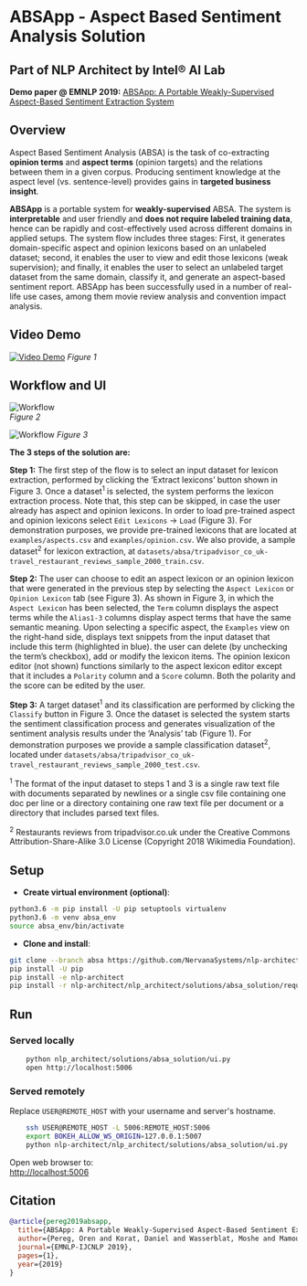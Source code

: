 # ABSApp - Aspect Based Sentiment Analysis Solution 
## Part of NLP Architect by Intel® AI Lab

**Demo paper @ EMNLP 2019:** [ABSApp: A Portable Weakly-Supervised Aspect-Based Sentiment Extraction System](https://www.aclweb.org/anthology/D19-3001/)

## Overview

Aspect Based Sentiment Analysis (ABSA) is the task of co-extracting **opinion terms** and **aspect terms** (opinion targets) and the relations between them in a given corpus.
Producing sentiment knowledge at the aspect level (vs. sentence-level) provides gains in **targeted business insight**.

**ABSApp** is a portable system for **weakly-supervised** ABSA. The system is **interpretable** and user friendly and **does not require labeled training data**, hence can be rapidly and cost-effectively used across different domains in applied setups. The system flow includes three stages: First, it generates domain-specific aspect and opinion lexicons based on an unlabeled dataset; second, it enables the user to view and edit those lexicons (weak supervision); and finally, it enables the user to select an unlabeled target dataset from the same domain, classify it, and generate an aspect-based sentiment report. ABSApp has been successfully used in a number of real-life use cases, among them movie review analysis and convention impact analysis.

## Video Demo

[![Video Demo](https://raw.githubusercontent.com/NervanaSystems/nlp-architect/absa/nlp_architect/solutions/absa_solution/assets/video.png)](https://drive.google.com/open?id=1BLk0xkjIOqyRhNy4UQEFQpDF_KR_NMAd)
*Figure 1*


## Workflow and UI

![Workflow](http://nlp_architect.nervanasys.com/_images/absa_solution_workflow.png)  
*Figure 2*



![Workflow](https://raw.githubusercontent.com/NervanaSystems/nlp-architect/absa/nlp_architect/solutions/absa_solution/assets/absa_solution_ui_3.png)
*Figure 3*  



**The 3 steps of the solution are:**

**Step 1:** The first step of the flow is to select an input dataset for lexicon extraction, performed by clicking the ‘Extract lexicons’ button shown in Figure 3. Once a dataset<sup>1</sup> is selected, the system performs the lexicon extraction process. Note that, this step can be skipped, in case the user already has aspect and opinion lexicons. In order to load pre-trained aspect and opinion lexicons select `Edit Lexicons` -> `Load` (Figure 3). For demonstration purposes, we provide pre-trained lexicons that are located at `examples/aspects.csv` and `examples/opinion.csv`. We also provide, a sample dataset<sup>2</sup> for lexicon extraction, at `datasets/absa/tripadvisor_co_uk-travel_restaurant_reviews_sample_2000_train.csv`.

**Step 2:** The user can choose to edit an aspect lexicon or an opinion lexicon that were generated in the previous step by selecting the `Aspect Lexicon` or `Opinion Lexicon` tab (see Figure 3). As shown in Figure 3, in which the `Aspect Lexicon` has been selected, the `Term` column displays the aspect terms while the `Alias1-3` columns display aspect terms that have the same semantic meaning. Upon selecting a specific aspect, the `Examples` view on the right-hand side, displays text snippets from the input dataset that include this term (highlighted in blue). the user can delete (by unchecking the term’s checkbox), add or modify the lexicon items. The opinion lexicon editor (not shown) functions similarly to the aspect lexicon editor except that it includes a `Polarity` column and a `Score` column. Both the polarity and the score can be edited by the user.

**Step 3:** A target dataset<sup>1</sup> and its classification are performed by clicking the `Classify` button in Figure 3. Once the dataset is selected the system starts the sentiment classification process and generates visualization of the sentiment analysis results under the ‘Analysis’ tab (Figure 1). For demonstration purposes we provide a sample classification dataset<sup>2</sup>, located under `datasets/absa/tripadvisor_co_uk-travel_restaurant_reviews_sample_2000_test.csv`.

<sup>1</sup> The format of the input dataset to steps 1 and 3 is a single raw text file with documents separated by newlines or a single csv file containing one doc per line or a directory containing one raw text file per document or a directory that includes parsed text files.

<sup>2</sup> Restaurants reviews from tripadvisor.co.uk under the Creative Commons Attribution-Share-Alike 3.0 License (Copyright 2018 Wikimedia Foundation).


## Setup

- **Create virtual environment (optional)**:

```bash
python3.6 -m pip install -U pip setuptools virtualenv
python3.6 -m venv absa_env
source absa_env/bin/activate
```

- **Clone and install**:

```bash
git clone --branch absa https://github.com/NervanaSystems/nlp-architect.git
pip install -U pip
pip install -e nlp-architect
pip install -r nlp-architect/nlp_architect/solutions/absa_solution/requirements.txt
```

## Run

### Served locally

```bash
    python nlp_architect/solutions/absa_solution/ui.py
    open http://localhost:5006
```

### Served remotely

Replace `USER@REMOTE_HOST` with your username and server's hostname.

```bash
    ssh USER@REMOTE_HOST -L 5006:REMOTE_HOST:5006
    export BOKEH_ALLOW_WS_ORIGIN=127.0.0.1:5007
    python nlp-architect/nlp_architect/solutions/absa_solution/ui.py
```

Open web browser to:  
[http://localhost:5006](http://localhost:5006)

## Citation

```bibtex
@article{pereg2019absapp,
  title={ABSApp: A Portable Weakly-Supervised Aspect-Based Sentiment Extraction System},
  author={Pereg, Oren and Korat, Daniel and Wasserblat, Moshe and Mamou, Jonathan and Dagan, Ido},
  journal={EMNLP-IJCNLP 2019},
  pages={1},
  year={2019}
}
```
